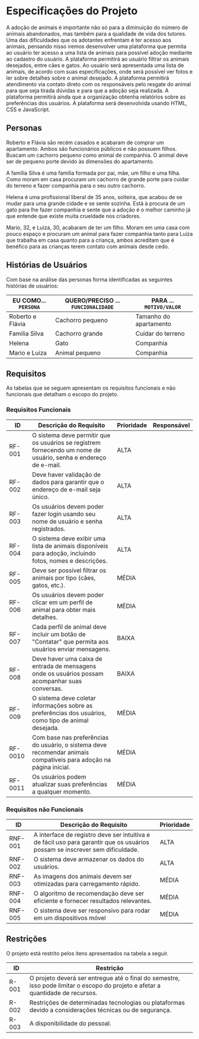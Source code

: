 # Especificações do Projeto

A adoção de animais é importante não só para a diminuição do número de animais abandonados, mas também para a qualidade de vida dos tutores. Uma das dificuldades que os adotantes enfrentam é ter acesso aos animais, pensando nisso iremos desenvolver uma plataforma que permita ao usuário ter acesso a uma lista de animais para possível adoção mediante ao cadastro do usuário. 
A plataforma permitirá ao usuário filtrar os animais desejados, entre cães e gatos. Ao usuário será apresentada uma lista de animais, de acordo com suas especificações, onde será possível ver fotos e ler sobre detalhes sobre o animal desejado. A plataforma permitirá atendimento via contato direto com os responsáveis pelo resgate do animal para que seja tirada dúvidas e para que a adoção seja realizada. A plataforma permitirá ainda que a organização obtenha relatórios sobre as preferências dos usuários. A plataforma será desenvolvida usando HTML, CSS e JavaScript.


## Personas

Roberto e Flávia são recém casados e acabaram de comprar um apartamento. Ambos são funcionários públicos e não possuem filhos. Buscam um cachorro pequeno como animal de companhia. O animal deve ser de pequeno porte devido às dimensões do apartamento. 

A família Silva é uma família formada por pai, mãe, um filho e uma filha. Como moram em casa procuram um cachorro de grande porte para cuidar do terreno e fazer companhia para o seu outro cachorro. 

Helena é uma profissional liberal de 35 anos, solteira, que acabou de se mudar para uma grande cidade e se sente sozinha. Está à procura de um gato para lhe fazer companhia e sente que a adoção é o melhor caminho já que entende que existe muita crueldade nos criadores. 

Mario, 32, e Luiza, 30, acabaram de ter um filho. Moram em uma casa com pouco espaço e procuram um animal para fazer companhia tanto para Luiza que trabalha em casa quanto para a criança, ambos acreditam que é benéfico para as crianças terem contato com animais desde cedo. 


## Histórias de Usuários

Com base na análise das personas forma identificadas as seguintes histórias de usuários:

|EU COMO... `PERSONA`| QUERO/PRECISO ... `FUNCIONALIDADE` |PARA ... `MOTIVO/VALOR`                 |
|--------------------|------------------------------------|----------------------------------------|
| Roberto e Flávia   | Cachorro pequeno                   | Tamanho do apartamento                 |
| Família Silva      | Cachorro grande                    | Cuidar do terreno                      |
| Helena             | Gato                               | Companhia                              |
| Mario e Luiza      | Animal pequeno                     | Companhia                              |


## Requisitos

As tabelas que se seguem apresentam os requisitos funcionais e não funcionais que detalham o escopo do projeto.

### Requisitos Funcionais

|ID    | Descrição do Requisito  | Prioridade | Responsável |
|------|-----------------------------------------|----| ----|
|RF-001| O sistema deve permitir que os usuários se registrem fornecendo um nome de usuário, senha e endereço de e-mail. | ALTA |  |
|RF-002| Deve haver validação de dados para garantir que o endereço de e-mail seja único.  | ALTA | |
|RF-003| Os usuários devem poder fazer login usando seu nome de usuário e senha registrados. |ALTA||
|RF-004| O sistema deve exibir uma lista de animais disponíveis para adoção, incluindo fotos, nomes e descrições. |ALTA||
|RF-005| Deve ser possível filtrar os animais por tipo (cães, gatos, etc.). |MÉDIA||
|RF-006| Os usuários devem poder clicar em um perfil de animal para obter mais detalhes. |MÉDIA||
|RF-007| Cada perfil de animal deve incluir um botão de "Contatar" que permita aos usuários enviar mensagens. |BAIXA||
|RF-008| Deve haver uma caixa de entrada de mensagens onde os usuários possam acompanhar suas conversas. |BAIXA||
|RF-009| O sistema deve coletar informações sobre as preferências dos usuários, como tipo de animal desejada. | MÉDIA ||
|RF-0010| Com base nas preferências do usuário, o sistema deve recomendar animais compatíveis para adoção na página inicial. | MÉDIA ||
|RF-0011| Os usuários podem atualizar suas preferências a qualquer momento. | MÉDIA ||



### Requisitos não Funcionais

|ID     | Descrição do Requisito  |Prioridade |
|-------|-------------------------|----|
|RNF-001| A interface de registro deve ser intuitiva e de fácil uso para garantir que os usuários possam se inscrever sem dificuldade. | ALTA ||
|RNF-002| O sistema deve armazenar os dados do usuários. | ALTA ||
|RNF-003| As imagens dos animais devem ser otimizadas para carregamento rápido. | MÉDIA ||
|RNF-004| O algoritmo de recomendação deve ser eficiente e fornecer resultados relevantes. | MÉDIA ||
|RNF-005| O sistema deve ser responsivo para rodar em um dispositivos móvel | MÉDIA ||



## Restrições

O projeto está restrito pelos itens apresentados na tabela a seguir.

|ID| Restrição                                             |
|--|-------------------------------------------------------|
|R-001|  O projeto deverá ser entregue até o final do semestre, isso pode limitar o escopo do projeto e afetar a quantidade de recursos.|
|R-002|  Restrições de determinadas tecnologias ou plataformas devido a considerações técnicas ou de segurança.|
|R-003|  A disponibilidade do pessoal.|



